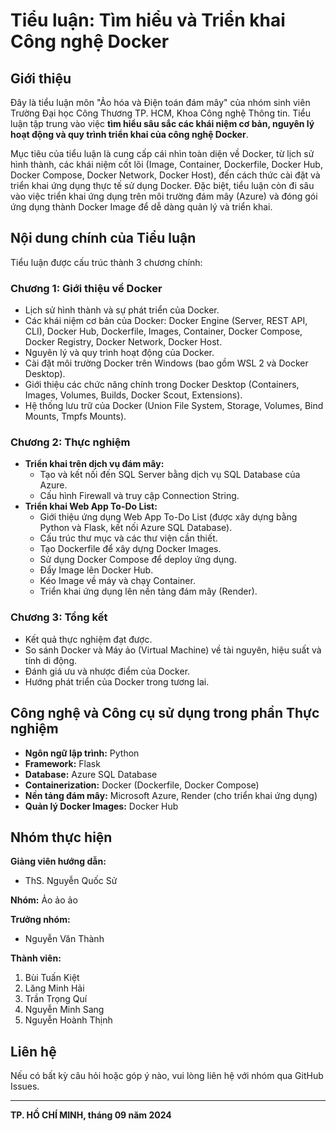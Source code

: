 # Tiểu luận: Tìm hiểu và Triển khai Công nghệ Docker

## Giới thiệu

Đây là tiểu luận môn "Ảo hóa và Điện toán đám mây" của nhóm sinh viên Trường Đại học Công Thương TP. HCM, Khoa Công nghệ Thông tin. Tiểu luận tập trung vào việc **tìm hiểu sâu sắc các khái niệm cơ bản, nguyên lý hoạt động và quy trình triển khai của công nghệ Docker**.

Mục tiêu của tiểu luận là cung cấp cái nhìn toàn diện về Docker, từ lịch sử hình thành, các khái niệm cốt lõi (Image, Container, Dockerfile, Docker Hub, Docker Compose, Docker Network, Docker Host), đến cách thức cài đặt và triển khai ứng dụng thực tế sử dụng Docker. Đặc biệt, tiểu luận còn đi sâu vào việc triển khai ứng dụng trên môi trường đám mây (Azure) và đóng gói ứng dụng thành Docker Image để dễ dàng quản lý và triển khai.

## Nội dung chính của Tiểu luận

Tiểu luận được cấu trúc thành 3 chương chính:

### Chương 1: Giới thiệu về Docker
*   Lịch sử hình thành và sự phát triển của Docker.
*   Các khái niệm cơ bản của Docker: Docker Engine (Server, REST API, CLI), Docker Hub, Dockerfile, Images, Container, Docker Compose, Docker Registry, Docker Network, Docker Host.
*   Nguyên lý và quy trình hoạt động của Docker.
*   Cài đặt môi trường Docker trên Windows (bao gồm WSL 2 và Docker Desktop).
*   Giới thiệu các chức năng chính trong Docker Desktop (Containers, Images, Volumes, Builds, Docker Scout, Extensions).
*   Hệ thống lưu trữ của Docker (Union File System, Storage, Volumes, Bind Mounts, Tmpfs Mounts).

### Chương 2: Thực nghiệm
*   **Triển khai trên dịch vụ đám mây:**
    *   Tạo và kết nối đến SQL Server bằng dịch vụ SQL Database của Azure.
    *   Cấu hình Firewall và truy cập Connection String.
*   **Triển khai Web App To-Do List:**
    *   Giới thiệu ứng dụng Web App To-Do List (được xây dựng bằng Python và Flask, kết nối Azure SQL Database).
    *   Cấu trúc thư mục và các thư viện cần thiết.
    *   Tạo Dockerfile để xây dựng Docker Images.
    *   Sử dụng Docker Compose để deploy ứng dụng.
    *   Đẩy Image lên Docker Hub.
    *   Kéo Image về máy và chạy Container.
    *   Triển khai ứng dụng lên nền tảng đám mây (Render).

### Chương 3: Tổng kết
*   Kết quả thực nghiệm đạt được.
*   So sánh Docker và Máy ảo (Virtual Machine) về tài nguyên, hiệu suất và tính di động.
*   Đánh giá ưu và nhược điểm của Docker.
*   Hướng phát triển của Docker trong tương lai.

## Công nghệ và Công cụ sử dụng trong phần Thực nghiệm

*   **Ngôn ngữ lập trình:** Python
*   **Framework:** Flask
*   **Database:** Azure SQL Database
*   **Containerization:** Docker (Dockerfile, Docker Compose)
*   **Nền tảng đám mây:** Microsoft Azure, Render (cho triển khai ứng dụng)
*   **Quản lý Docker Images:** Docker Hub

## Nhóm thực hiện

**Giảng viên hướng dẫn:**
*   ThS. Nguyễn Quốc Sử

**Nhóm:** Ảo ảo ảo

**Trưởng nhóm:**
*   Nguyễn Văn Thành

**Thành viên:**
1.  Bùi Tuấn Kiệt
2.  Lăng Minh Hải
3.  Trần Trọng Quí
4.  Nguyễn Minh Sang
5.  Nguyễn Hoành Thịnh

## Liên hệ

Nếu có bất kỳ câu hỏi hoặc góp ý nào, vui lòng liên hệ với nhóm qua GitHub Issues.

---

**TP. HỒ CHÍ MINH, tháng 09 năm 2024**
